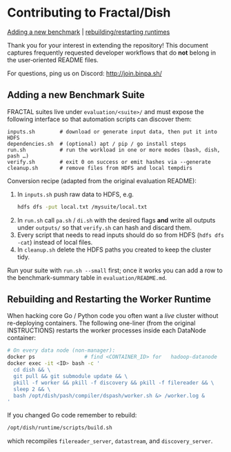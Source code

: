 # Contributing to Fractal/Dish

[Adding a new benchmark](#adding-a-new-benchmark-suite) | [rebuilding/restarting runtimes](#rebuilding-and-restarting-the-worker-runtime)

Thank you for your interest in extending the repository!  This document captures
frequently requested developer workflows that do **not** belong in the user‐oriented
README files.

For questions, ping us on Discord: <http://join.binpa.sh/> 

## Adding a new Benchmark Suite

FRACTAL suites live under `evaluation/<suite>/` and must expose the following
interface so that automation scripts can discover them:

```
inputs.sh        # download or generate input data, then put it into HDFS
dependencies.sh  # (optional) apt / pip / go install steps
run.sh           # run the workload in one or more modes (bash, dish, pash …)
verify.sh        # exit 0 on success or emit hashes via --generate
cleanup.sh       # remove files from HDFS and local tempdirs
```

Conversion recipe (adapted from the original evaluation README):

1. In `inputs.sh` push raw data to HDFS, e.g.
   ```bash
   hdfs dfs -put local.txt /mysuite/local.txt
   ```
2. In `run.sh` call `pa.sh` / `di.sh` with the desired flags **and** write all
   outputs under `outputs/` so that `verify.sh` can hash and discard them.
3. Every script that needs to read inputs should do so from HDFS (`hdfs dfs -cat`)
   instead of local files.
4. In `cleanup.sh` delete the HDFS paths you created to keep the cluster tidy.

Run your suite with `run.sh --small` first; once it works you can add a row to
the benchmark-summary table in `evaluation/README.md`.

## Rebuilding and Restarting the Worker Runtime

When hacking core Go / Python code you often want a *live* cluster without
re-deploying containers.  The following one-liner (from the original
INSTRUCTIONS) restarts the worker processes inside each DataNode container:

```bash
# On every data node (non-manager):
docker ps                # find <CONTAINER_ID> for   hadoop-datanode
docker exec -it <ID> bash -c '
  cd dish && \
  git pull && git submodule update && \
  pkill -f worker && pkill -f discovery && pkill -f filereader && \
  sleep 2 && \
  bash /opt/dish/pash/compiler/dspash/worker.sh &> /worker.log &
'
```

If you changed Go code remember to rebuild:
```bash
/opt/dish/runtime/scripts/build.sh
```
which recompiles `filereader_server`, `datastream`, and `discovery_server`.
